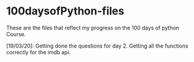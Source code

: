 # 100daysofPython-files
These are the files that reflect my progress on the 100 days of python Course.

[19/03/20]: Getting done the questions for day 2. Getting all the functions correctly for the imdb api.
